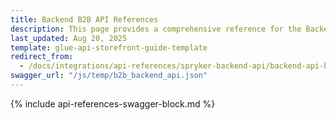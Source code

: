 ```yaml
---
title: Backend B2B API References
description: This page provides a comprehensive reference for the Backend API endpoints present in the Spryker B2B demo Shop by default with the corresponding parameters and data formats.
last_updated: Aug 20, 2025
template: glue-api-storefront-guide-template
redirect_from:
  - /docs/integrations/api-references/spryker-backend-api/backend-api-b2b-demo-shop-reference.html
swagger_url: "/js/temp/b2b_backend_api.json"
---
```


{% include api-references-swagger-block.md %}
